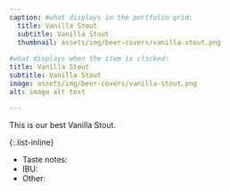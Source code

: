 ```yaml
---
caption: #what displays in the portfolio grid:
  title: Vanilla Stout
  subtitle: Vanilla Stout
  thumbnail: assets/img/beer-covers/vanilla-stout.png
  
#what displays when the item is clicked:
title: Vanilla Stout
subtitle: Vanilla Stout
image: assets/img/beer-covers/vanilla-stout.png
alt: image alt text

---
```

<!-- Use this area to describe your project. **Markdown** supported. -->
This is our best Vanilla Stout. 

<!-- optional info list (delete if not using): -->

{:.list-inline} 
- Taste notes: 
- IBU: 
- Other: 

